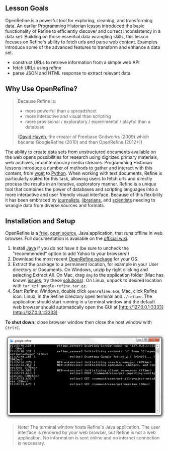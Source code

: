 ## Lesson Goals

OpenRefine is a powerful tool for exploring, cleaning, and transforming data. 
An earlier Programming Historian [lesson](http://programminghistorian.org/lessons/cleaning-data-with-openrefine) introduced the basic functionality of Refine to efficiently discover and correct inconsistency in a data set.
Building on those essential data wrangling skills, this lesson focuses on Refine's ability to fetch urls and parse web content.
Examples introduce some of the advanced features to transform and enhance a data set. 

- construct URLs to retrieve information from a simple web API
- fetch URLs using refine
- parse JSON and HTML response to extract relevant data

## Why Use OpenRefine?

> Because Refine is:
> 
> - more powerful than a spreadsheet
> - more interactive and visual than scripting
> - more provisional / exploratory / experimental / playful than a database
> 
> ([David Huynh](http://web.archive.org/web/20150528125345/http://davidhuynh.net/spaces/nicar2011/tutorial.pdf), the creator of Freebase Gridworks (2009) which became GoogleRefine (2010) and then OpenRefine (2012+))

The ability to create data sets from unstructured documents available on the web opens possibilities for research using digitized primary materials, web archives, or contemporary media streams. 
Programming Historian lessons introduce a number of methods to gather and interact with this content, from [wget](http://programminghistorian.org/lessons/applied-archival-downloading-with-wget) to [Python](http://programminghistorian.org/lessons/intro-to-beautiful-soup).
When working with text documents, Refine is particularly suited for this task, 
allowing users to fetch urls and directly process the results in an iterative, exploratory manner.
Refine is a unique tool that combines the power of databases and scripting languages into a more interactive and user friendly visual interface. 
Because of this flexibility it has been embraced by [journalists](https://www.propublica.org/nerds/item/using-google-refine-for-data-cleaning), [librarians](http://data-lessons.github.io/library-openrefine/), and [scientists](http://www.datacarpentry.org/OpenRefine-ecology-lesson/) needing to wrangle data from diverse sources and formats. 

## Installation and Setup

OpenRefine is a [free](https://www.gnu.org/philosophy/free-sw.en.html), [open source](https://github.com/OpenRefine/OpenRefine), Java application, that runs offline in web browser. Full documentation is available on the [official wiki](https://github.com/OpenRefine/OpenRefine/wiki/).

1. Install [Java](http://java.com/en/) if you do not have it (be sure to uncheck the "recommended" option to add Yahoo to your browsers!)
2. Download the most recent [OpenRefine package](http://openrefine.org/download.html) for your OS.
3. Extract the package to a permanent location, for example in your User directory or Documents. On Windows, unzip by right clicking and selecting Extract All. On Mac, drag `dmg` to the application folder (Mac has known [issues](https://github.com/OpenRefine/OpenRefine/wiki/Installation-Instructions#mac-osx), try these [solutions](https://gist.github.com/evanwill/138ff4a31a4bfd61c5626e43bee22772)). On Linux, unpack to desired location with `tar xzf google-refine.tar.gz`. 
4. Start Refine: Windows, double click `openrefine.exe`. Mac, click Refine icon. Linux, in the Refine directory open terminal and `./refine`. The application should start running in a terminal window and the default web browser should automatically open the GUI at [http://127.0.0.1:3333](http://127.0.0.1:3333)

**To shut down:** close browser window then close the host window with `Ctrl+C`.

![terminal](images/terminal.png)

> *Note:* The terminal window hosts Refine's Java application. The user interface is rendered by your web browser, but Refine is not a web application. No information is sent online and no internet connection is necessary. 

